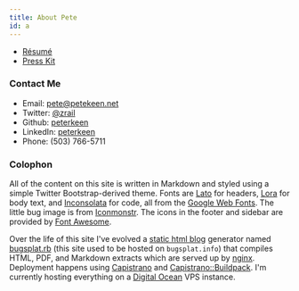 ```yaml
---
title: About Pete
id: a
---
```


* [Résumé](/resume)
* [Press Kit](/press-kit)

### Contact Me

* <i class="fa fa-envelope"></i> Email: [pete@petekeen.net](mailto:pete@petekeen.net)
* <i class="fa fa-twitter"></i> Twitter: [@zrail](http://twitter.com/zrail)
* <i class="fa fa-github"></i> Github: [peterkeen](https://github.com/peterkeen)
* <i class="fa fa-linkedin"></i> LinkedIn: [peterkeen](http://www.linkedin.com/in/peterkeen)
* <i class="fa fa-phone"></i> Phone: (503) 766-5711

### Colophon

All of the content on this site is written in Markdown and styled using a simple Twitter Bootstrap-derived theme. Fonts are [Lato][] for headers, [Lora][] for body text, and [Inconsolata][] for code, all from the [Google Web Fonts][]. The little bug image is from [Iconmonstr]. The icons in the footer and sidebar are provided by [Font Awesome][].

Over the life of this site I've evolved a [static html blog][] generator named [bugsplat.rb][] (this site used to be hosted on `bugsplat.info`) that compiles HTML, PDF, and Markdown extracts which are served up by [nginx][]. Deployment happens using [Capistrano][] and [Capistrano::Buildpack][]. I'm currently hosting everything on a [Digital Ocean][] VPS instance.

[Inconsolata]: http://www.google.com/fonts/specimen/Inconsolata
[Lora]: http://www.google.com/fonts/specimen/Lora
[Lato]: http://www.google.com/fonts/specimen/Lato
[Google Web Fonts]: http://www.google.com/webfonts
[Iconmonstr]: http://iconmonstr.com/bug-3-icon/
[bugsplat.rb]: https://github.com/peterkeen/bugsplat.rb
[static html blog]: /static-html-blog
[nginx]: http://wiki.nginx.org/Main
[Capistrano]: https://github.com/capistrano/capistrano
[Capistrano::Buildpack]: https://github.com/peterkeen/capistrano-buildpack
[RamNode]: https://clientarea.ramnode.com/aff.php?aff=142
[Font Awesome]: http://fortawesome.github.io/Font-Awesome/
[Digital Ocean]: https://www.digitalocean.com/?refcode=b6183725a65b
